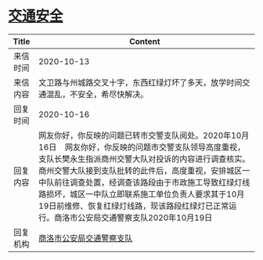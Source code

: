 # <a href="http://www.shangluo.gov.cn/zmhd/ldxxxx.jsp?urltype=leadermail.LeaderMailContentUrl&wbtreeid=1112&leadermailid=6521">交通安全</a>
| Title |                                                                                                          Content                                                                                                           |
|:-----:|----------------------------------------------------------------------------------------------------------------------------------------------------------------------------------------------------------------------------|
| 来信时间  | 2020-10-13                                                                                                                                                                                                                 |
| 来信内容  | 文卫路与州城路交叉十字，东西红绿灯坏了多天，放学时间交通混乱，不安全，希尽快解决。                                                                                                                                                                                  |
| 回复时间  | 2020-10-16                                                                                                                                                                                                                 |
| 回复内容  | 网友你好，你反映的问题已转市交警支队阅处。2020年10月16日    网友你好，你反映的问题市交警支队领导高度重视，支队长樊永生指派商州交警大队对投诉的内容进行调查核实。商州交警大队接到支队批转的此件后，高度重视，安排城区一中队前往调查处置，经调查该路段由于市政施工导致红绿灯线路损坏，城区一中队立即联系施工单位负责人要求其于10月19日前维修、恢复红绿灯线路，现该路段红绿灯已正常运行。商洛市公安局交通警察支队2020年10月19日 |
| 回复机构  | <a href="../../category/agencies/商洛市公安局交通警察支队.md">商洛市公安局交通警察支队</a>                                                                                                                                                         |